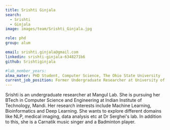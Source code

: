 ```yaml
---
title: Srishti Ginjala
search:
  - Srishti 
  - Ginjala
image: images/team/Srishti_Ginjala.jpg

role: phd
group: alum

email: srishti.ginjala@gmail.com
linkedin: srishti-ginjala-6348271b6
github: Srishtiginjala

#lab_member_years: 
alma_mater: PHD Student, Computer Science, The Ohio State University
current_job_position: Former Undergraduate Researcher at University of Southern California
---
```


Srishti is an undergraduate researcher at Mangul Lab. She is pursuing her BTech in Computer Science and Engineering at Indian Institute of Technology, Mandi. Her research interests include Machine Learning, Bioinformatics and Deep Learning. She wants to explore different domains like NLP, medical imaging, data analysis etc at Dr Serghei's lab. In addition to this, she is a Carnatik music singer and a Badminton player.
